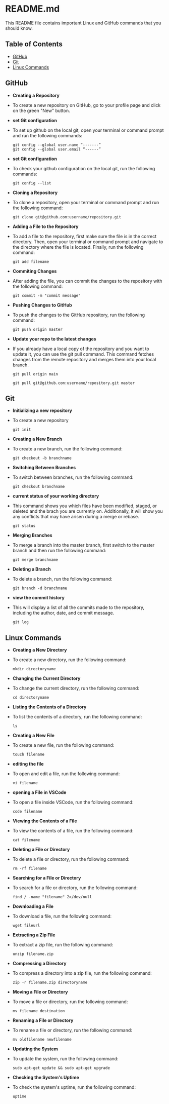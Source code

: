 # README.md

This README file contains important Linux and GitHub commands that you should know.

## Table of Contents

- [GitHub](#github)
- [Git](#git)
- [Linux Commands](#linux-commands)

## GitHub

- **Creating a Repository**
 - To create a new repository on GitHub, go to your profile page and click on the green "New" button.

- **set Git configuration**
 - To set up github on the local git, open your terminal or command prompt and run the following commands:
    ```
    git config --global user.name “-------”
    git config --global user.email “------”
    ```

- **set Git configuration**
 - To check your github configuration on the local git, run the following commands:
    ```
    git config --list
    ```

- **Cloning a Repository**
 - To clone a repository, open your terminal or command prompt and run the following command:
    ```
    git clone git@github.com:username/repository.git
    ```

- **Adding a File to the Repository**
 - To add a file to the repository, first make sure the file is in the correct directory. Then, open your terminal or command prompt and navigate to the directory where the file is located. Finally, run the following command:
    ```
    git add filename
    ```

- **Commiting Changes**
 - After adding the file, you can commit the changes to the repository with the following command:
    ```
    git commit -m "commit message"
    ```

- **Pushing Changes to GitHub**
 - To push the changes to the GitHub repository, run the following command:
    ```
    git push origin master
    ```
- **Update your repo to the latest changes**
 -  If you already have a local copy of the repository and you want to update it, you can use the git pull command. This command fetches changes from the remote repository and merges them into your local branch.
    ```
    git pull origin main
    ```
    ```
    git pull git@github.com:username/repository.git master
    ```
## Git

- **Initializing a new repository**
 - To create a new repository
    ```
    git init
    ```
- **Creating a New Branch**
 - To create a new branch, run the following command:
    ```
    git checkout -b branchname
    ```

- **Switching Between Branches**
 - To switch between branches, run the following command:
    ```
    git checkout branchname
    ```
- **current status of your working directory**
 - This command shows you which files have been modified, staged, or deleted and the brach you are currently on. Additionally, it will show you any conflicts that may have arisen during a merge or rebase.
    ```
    git status
    ```
- **Merging Branches**
 - To merge a branch into the master branch, first switch to the master branch and then run the following command:
    ```
    git merge branchname
    ```

- **Deleting a Branch**
 - To delete a branch, run the following command:
    ```
    git branch -d branchname
    ```
- **view the commit history**
 - This will display a list of all the commits made to the repository, including the author, date, and commit message.
    ```
    git log
    ```

## Linux Commands

- **Creating a New Directory**
 - To create a new directory, run the following command:
    ```
    mkdir directoryname
    ```

- **Changing the Current Directory**
 - To change the current directory, run the following command:
    ```
    cd directoryname
    ```

- **Listing the Contents of a Directory**
 - To list the contents of a directory, run the following command:
    ```
    ls
    ```

- **Creating a New File**
 - To create a new file, run the following command:
    ```
    touch filename
    ```
    
- **editing the file**
 - To open and edit a file, run the following command:
    ```
    vi filename
    ```
    
- **opening a File in VSCode**
 - To open a file inside VSCode, run the following command:
    ```
    code filename
    ```
    
- **Viewing the Contents of a File**
 - To view the contents of a file, run the following command:
    ```
    cat filename
    ```

- **Deleting a File or Directory**
 - To delete a file or directory, run the following command:
    ```
    rm -rf filename
    ```

- **Searching for a File or Directory**
 - To search for a file or directory, run the following command:
    ```
    find / -name "filename" 2>/dev/null
    ```

- **Downloading a File**
 - To download a file, run the following command:
    ```
    wget fileurl
    ```

- **Extracting a Zip File**
 - To extract a zip file, run the following command:
    ```
    unzip filename.zip
    ```

- **Compressing a Directory**
 - To compress a directory into a zip file, run the following command:
    ```
    zip -r filename.zip directoryname
    ```

- **Moving a File or Directory**
 - To move a file or directory, run the following command:
    ```
    mv filename destination
    ```

- **Renaming a File or Directory**
 - To rename a file or directory, run the following command:
    ```
    mv oldfilename newfilename
    ```

- **Updating the System**
 - To update the system, run the following command:
    ```
    sudo apt-get update && sudo apt-get upgrade
    ```

- **Checking the System's Uptime**
 - To check the system's uptime, run the following command:
    ```
    uptime
    ```
